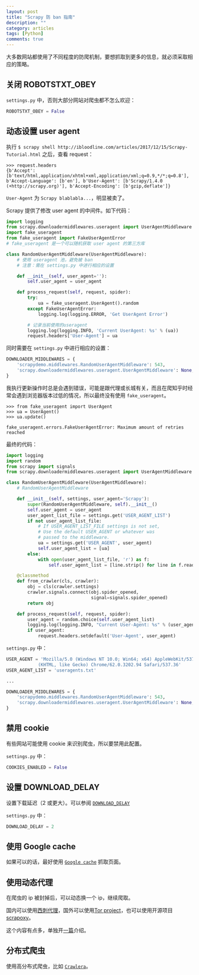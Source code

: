 ```yaml
---
layout: post
title: "Scrapy 防 ban 指南"
description: ""
category: articles
tags: [Python]
comments: true
---
```


大多数网站都使用了不同程度的防爬机制，要想抓取到更多的信息，就必须采取相应的策略。

## 关闭 ROBOTSTXT_OBEY

`settings.py` 中，否则大部分网站对爬虫都不怎么欢迎：

```python
ROBOTSTXT_OBEY = False
```

## 动态设置 user agent

执行 `$ scrapy shell http://ibloodline.com/articles/2017/12/15/Scrapy-Tutorial.html` 之后，查看 request：

```shell
>>> request.headers
{b'Accept': [b'text/html,application/xhtml+xml,application/xml;q=0.9,*/*;q=0.8'], b'Accept-Language': [b'en'], b'User-Agent': [b'Scrapy/1.4.0 (+http://scrapy.org)'], b'Accept-Encoding': [b'gzip,deflate']}
```

`User-Agent` 为 `Scrapy blablabla...`，明显被卖了。

Scrapy 提供了修改 user agent 的中间件。如下代码：

```python
import logging
from scrapy.downloadermiddlewares.useragent import UserAgentMiddleware
import fake_useragent
from fake_useragent import FakeUserAgentError
# fake_useragent 是一个可以随机获取 user agent 的第三方库

class RandomUserAgentMiddleware(UserAgentMiddleware):
    # 使用 useragent 池，避免被 ban
    # 注意：需在 settings.py 中进行相应的设置

    def __init__(self, user_agent=''):
        self.user_agent = user_agent

    def process_request(self, request, spider):
        try:
            ua = fake_useragent.UserAgent().random
        except FakeUserAgentError:
            logging.log(logging.ERROR, 'Get UserAgent Error')

        # 记录当前使用的useragent
        logging.log(logging.INFO, 'Current UserAgent: %s' % (ua))
        request.headers['User-Agent'] = ua
```

同时需要在 `settings.py` 中进行相应的设置：

```python
DOWNLOADER_MIDDLEWARES = {
    'scrapydemo.middlewares.RandomUserAgentMiddleware': 543,
    'scrapy.downloadermiddlewares.useragent.UserAgentMiddleware': None,
}
```

我执行更新操作时总是会遇到错误，可能是跟代理或长城有关，而且在爬知乎时经常会遇到浏览器版本过低的情况，所以最终没有使用 `fake_useragent`。

```shell
>>> from fake_useragent import UserAgent
>>> ua = UserAgent()
>>> ua.update()
```

```shell
fake_useragent.errors.FakeUserAgentError: Maximum amount of retries reached
```

最终的代码：

```python
import logging
import random
from scrapy import signals
from scrapy.downloadermiddlewares.useragent import UserAgentMiddleware

class RandomUserAgentMiddleware(UserAgentMiddleware):
    # RandomUserAgentMiddleware

    def __init__(self, settings, user_agent='Scrapy'):
        super(RandomUserAgentMiddleware, self).__init__()
        self.user_agent = user_agent
        user_agent_list_file = settings.get('USER_AGENT_LIST')
        if not user_agent_list_file:
            # If USER_AGENT_LIST_FILE settings is not set,
            # Use the default USER_AGENT or whatever was
            # passed to the middleware.
            ua = settings.get('USER_AGENT', user_agent)
            self.user_agent_list = [ua]
        else:
            with open(user_agent_list_file, 'r') as f:
                self.user_agent_list = [line.strip() for line in f.readlines()]

    @classmethod
    def from_crawler(cls, crawler):
        obj = cls(crawler.settings)
        crawler.signals.connect(obj.spider_opened,
                                signal=signals.spider_opened)
        return obj

    def process_request(self, request, spider):
        user_agent = random.choice(self.user_agent_list)
        logging.log(logging.INFO, "Current User-Agent: %s" % (user_agent))
        if user_agent:
            request.headers.setdefault('User-Agent', user_agent)
```

`settings.py` 中：

```python
USER_AGENT = 'Mozilla/5.0 (Windows NT 10.0; Win64; x64) AppleWebKit/537.36 \
            (KHTML, like Gecko) Chrome/62.0.3202.94 Safari/537.36'
USER_AGENT_LIST = 'useragents.txt'

...

DOWNLOADER_MIDDLEWARES = {
    'scrapydemo.middlewares.RandomUserAgentMiddleware': 543,
    'scrapy.downloadermiddlewares.useragent.UserAgentMiddleware': None,
}
```

## 禁用 cookie

有些网站可能使用 cookie 来识别爬虫，所以要禁用此配置。

`settings.py` 中：

```python
COOKIES_ENABLED = False
```

## 设置 DOWNLOAD_DELAY

设置下载延迟（2 或更大）。可以参阅 [`DOWNLOAD_DELAY`](https://doc.scrapy.org/en/latest/topics/downloader-middleware.html#std:setting-COOKIES_ENABLED)

`settings.py` 中：

```python
DOWNLOAD_DELAY = 2
```

## 使用 Google cache 

如果可以的话，最好使用 [`Google cache`](http://www.googleguide.com/cached_pages.html) 抓取页面。

## 使用动态代理

在爬虫的 ip 被封掉后，可以动态换一个 ip，继续爬取。

国内可以使用[西刺代理](http://www.xicidaili.com/)，国外可以使用[Tor project](https://www.torproject.org/)，也可以使用开源项目[scrapoxy](http://scrapoxy.io/)。

这个内容有点多，单独开[一篇](http://ibloodline.com/articles/2017/12/30/scrapy-proxy.html)介绍。

## 分布式爬虫

使用高分布式爬虫，比如 [`Crawlera`](https://scrapinghub.com/crawlera?_ga=2.82287444.395859301.1514550831-738205510.1514550826)。